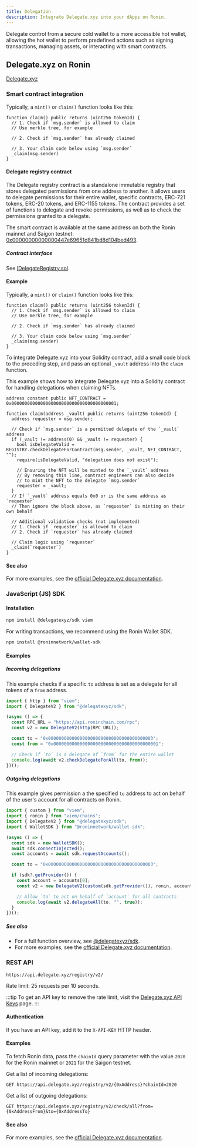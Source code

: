 ```yaml
---
title: Delegation
description: Integrate Delegate.xyz into your dApps on Ronin.
---
```


Delegate control from a secure cold wallet to a more accessible hot wallet, allowing the hot wallet to perform predefined actions such as signing transactions, managing assets, or interacting with smart contracts.

## Delegate.xyz on Ronin

[Delegate.xyz](https://delegate.xyz)

### Smart contract integration

Typically, a `mint()` or `claim()` function looks like this:

```solidity
function claim() public returns (uint256 tokenId) {
  // 1. Check if `msg.sender` is allowed to claim
  // Use merkle tree, for example

  // 2. Check if `msg.sender` has already claimed

  // 3. Your claim code below using `msg.sender`
  _claim(msg.sender)
}
```

#### Delegate registry contract

The Delegate registry contract is a standalone immutable registry that stores delegated permissions from one address to another. It allows users to delegate permissions for their entire wallet, specific contracts, ERC-721 tokens, ERC-20 tokens, and ERC-1155 tokens. The contract provides a set of functions to delegate and revoke permissions, as well as to check the permissions granted to a delegate.

The smart contract is available at the same address on both the Ronin mainnet and Saigon testnet: [0x00000000000000447e69651d841bd8d104bed493](https://app.roninchain.com/address/0x00000000000000447e69651d841bd8d104bed493).

##### Contract interface

See [IDelegateRegistry.sol](https://docs.delegate.xyz/technical-documentation/delegate-registry/idelegateregistry.sol).

#### Example

Typically, a `mint()` or `claim()` function looks like this:

```solidity
function claim() public returns (uint256 tokenId) {
  // 1. Check if `msg.sender` is allowed to claim
  // Use merkle tree, for example

  // 2. Check if `msg.sender` has already claimed

  // 3. Your claim code below using `msg.sender`
  _claim(msg.sender)
}
```

To integrate Delegate.xyz into your Solidity contract, add a small code block to the preceding step, and pass an optional `_vault` address into the `claim` function.

This example shows how to integrate Delegate.xyz into a Solidity contract for handling delegations when claiming NFTs.

```solidity
address constant public NFT_CONTRACT = 0x0000000000000000000000000000000000000001;

function claim(address _vault) public returns (uint256 tokenId) {
  address requester = msg.sender;

  // Check if `msg.sender` is a permitted delegate of the `_vault` address
  if (_vault != address(0) && _vault != requester) {
    bool isDelegateValid = REGISTRY.checkDelegateForContract(msg.sender, _vault, NFT_CONTRACT, "");
    require(isDelegateValid, "delegation does not exist");

    // Ensuring the NFT will be minted to the `_vault` address
    // By removing this line, contract engineers can also decide
    // to mint the NFT to the delegate `msg.sender`
    requester = _vault;
  }
  // If `_vault` address equals 0x0 or is the same address as `requester`
  // Then ignore the block above, as `requester` is minting on their own behalf

  // Additional validation checks (not implemented)
  // 1. Check if `requester` is allowed to claim
  // 2. Check if `requester` has already claimed

  // Claim logic using `requester`
  _claim(`requester`)
}
```

#### See also

For more examples, see the [official Delegate.xyz documentation](https://docs.delegate.xyz/integrate-in-your-project/smart-contract-examples).

### JavaScript (JS) SDK

#### Installation

```bash
npm install @delegatexyz/sdk viem
```

For writing transactions, we recommend using the Ronin Wallet SDK.

```bash
npm install @roninnetwork/wallet-sdk
```

#### Examples

##### Incoming delegations

This example checks if a specific `to` address is set as a delegate for all tokens of a `from` address.

```javascript
import { http } from "viem";
import { DelegateV2 } from "@delegatexyz/sdk";

(async () => {
  const RPC_URL = "https://api.roninchain.com/rpc";
  const v2 = new DelegateV2(http(RPC_URL));

  const to = "0x0000000000000000000000000000000000000003";
  const from = "0x0000000000000000000000000000000000000001";

  // Check if `to` is a delegate of `from` for the entire wallet
  console.log(await v2.checkDelegateForAll(to, from));
})();
```

##### Outgoing delegations

This example gives permission a the specified `to` address to act on behalf of the user's account for all contracts on Ronin.

```javascript
import { custom } from "viem";
import { ronin } from "viem/chains";
import { DelegateV2 } from "@delegatexyz/sdk";
import { WalletSDK } from "@roninnetwork/wallet-sdk";

(async () => {
  const sdk = new WalletSDK();
  await sdk.connectInjected();
  const accounts = await sdk.requestAccounts();

  const to = "0x0000000000000000000000000000000000000003";

  if (sdk?.getProvider()) {
    const account = accounts[0];
    const v2 = new DelegateV2(custom(sdk.getProvider()), ronin, account);

    // Allow `to` to act on behalf of `account` for all contracts
    console.log(await v2.delegateAll(to, "", true));
  }
})();
```

##### See also

- For a full function overview, see [@delegatexyz/sdk](https://www.npmjs.com/package/@delegatexyz/sdk).
- For more examples, see the [official Delegate.xyz documentation](https://docs.delegate.xyz/technical-documentation/javascript-sdk).

### REST API

`https://api.delegate.xyz/registry/v2/`

Rate limit: 25 requests per 10 seconds.

:::tip
To get an API key to remove the rate limit, visit the [Delegate.xyz API Keys](https://delegate.xyz/developer/api-keys) page.
:::

#### Authentication

If you have an API key, add it to the `X-API-KEY` HTTP header.

#### Examples

To fetch Ronin data, pass the `chainId` query parameter with the value `2020` for the Ronin mainnet or `2021` for the Saigon testnet.

Get a list of incoming delegations:

`GET https://api.delegate.xyz/registry/v2/{0xAddress}?chainId=2020`

Get a list of outgoing delegations:

`GET https://api.delegate.xyz/registry/v2/check/all?from={0xAddressFrom}&to={0xAddressTo}`

#### See also

For more examples, see the [official Delegate.xyz documentation](https://docs.delegate.xyz/technical-documentation/rest-api/v2).
